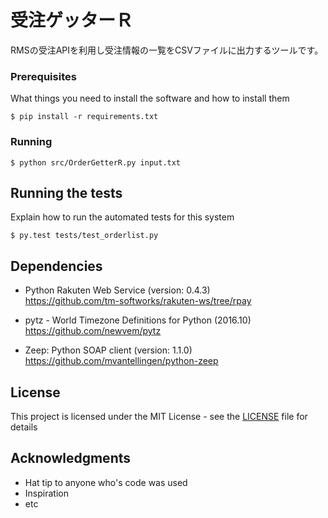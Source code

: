 # 受注ゲッターＲ

RMSの受注APIを利用し受注情報の一覧をCSVファイルに出力するツールです。

### Prerequisites

What things you need to install the software and how to install them

```
$ pip install -r requirements.txt
```

### Running

```
$ python src/OrderGetterR.py input.txt
```

## Running the tests

Explain how to run the automated tests for this system

```
$ py.test tests/test_orderlist.py
```

## Dependencies

* Python Rakuten Web Service (version: 0.4.3)  
https://github.com/tm-softworks/rakuten-ws/tree/rpay


* pytz - World Timezone Definitions for Python (2016.10)  
https://github.com/newvem/pytz

* Zeep: Python SOAP client (version: 1.1.0)  
https://github.com/mvantellingen/python-zeep

## License

This project is licensed under the MIT License - see the [LICENSE](LICENSE) file for details

## Acknowledgments

* Hat tip to anyone who's code was used
* Inspiration
* etc

